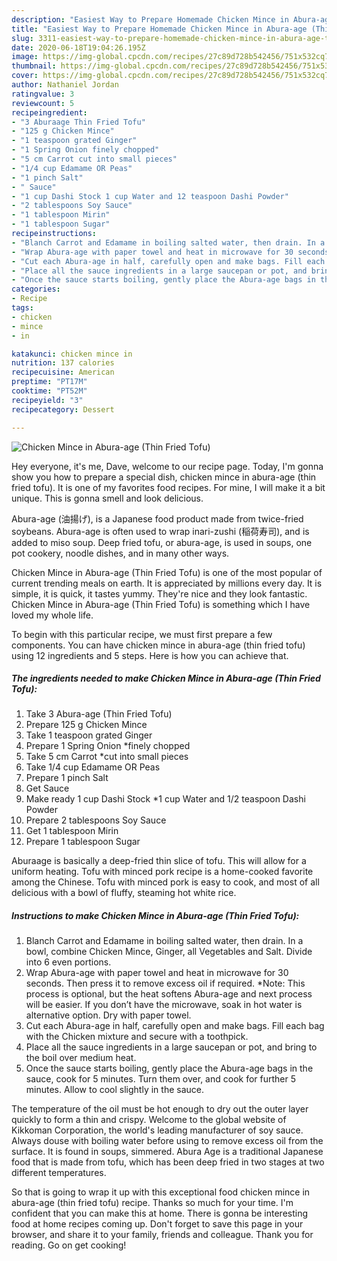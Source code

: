 ```yaml
---
description: "Easiest Way to Prepare Homemade Chicken Mince in Abura-age (Thin Fried Tofu)"
title: "Easiest Way to Prepare Homemade Chicken Mince in Abura-age (Thin Fried Tofu)"
slug: 3311-easiest-way-to-prepare-homemade-chicken-mince-in-abura-age-thin-fried-tofu
date: 2020-06-18T19:04:26.195Z
image: https://img-global.cpcdn.com/recipes/27c89d728b542456/751x532cq70/chicken-mince-in-abura-age-thin-fried-tofu-recipe-main-photo.jpg
thumbnail: https://img-global.cpcdn.com/recipes/27c89d728b542456/751x532cq70/chicken-mince-in-abura-age-thin-fried-tofu-recipe-main-photo.jpg
cover: https://img-global.cpcdn.com/recipes/27c89d728b542456/751x532cq70/chicken-mince-in-abura-age-thin-fried-tofu-recipe-main-photo.jpg
author: Nathaniel Jordan
ratingvalue: 3
reviewcount: 5
recipeingredient:
- "3 Aburaage Thin Fried Tofu"
- "125 g Chicken Mince"
- "1 teaspoon grated Ginger"
- "1 Spring Onion finely chopped"
- "5 cm Carrot cut into small pieces"
- "1/4 cup Edamame OR Peas"
- "1 pinch Salt"
- " Sauce"
- "1 cup Dashi Stock 1 cup Water and 12 teaspoon Dashi Powder"
- "2 tablespoons Soy Sauce"
- "1 tablespoon Mirin"
- "1 tablespoon Sugar"
recipeinstructions:
- "Blanch Carrot and Edamame in boiling salted water, then drain. In a bowl, combine Chicken Mince, Ginger, all Vegetables and Salt. Divide into 6 even portions."
- "Wrap Abura-age with paper towel and heat in microwave for 30 seconds. Then press it to remove excess oil if required. *Note: This process is optional, but the heat softens Abura-age and next process will be easier. If you don’t have the microwave, soak in hot water is alternative option. Dry with paper towel."
- "Cut each Abura-age in half, carefully open and make bags. Fill each bag with the Chicken mixture and secure with a toothpick."
- "Place all the sauce ingredients in a large saucepan or pot, and bring to the boil over medium heat."
- "Once the sauce starts boiling, gently place the Abura-age bags in the sauce, cook for 5 minutes. Turn them over, and cook for further 5 minutes. Allow to cool slightly in the sauce."
categories:
- Recipe
tags:
- chicken
- mince
- in

katakunci: chicken mince in 
nutrition: 137 calories
recipecuisine: American
preptime: "PT17M"
cooktime: "PT52M"
recipeyield: "3"
recipecategory: Dessert

---
```



![Chicken Mince in Abura-age (Thin Fried Tofu)](https://img-global.cpcdn.com/recipes/27c89d728b542456/751x532cq70/chicken-mince-in-abura-age-thin-fried-tofu-recipe-main-photo.jpg)

Hey everyone, it's me, Dave, welcome to our recipe page. Today, I'm gonna show you how to prepare a special dish, chicken mince in abura-age (thin fried tofu). It is one of my favorites food recipes. For mine, I will make it a bit unique. This is gonna smell and look delicious.

Abura-age (油揚げ), is a Japanese food product made from twice-fried soybeans. Abura-age is often used to wrap inari-zushi (稲荷寿司), and is added to miso soup. Deep fried tofu, or abura-age, is used in soups, one pot cookery, noodle dishes, and in many other ways.

Chicken Mince in Abura-age (Thin Fried Tofu) is one of the most popular of current trending meals on earth. It is appreciated by millions every day. It is simple, it is quick, it tastes yummy. They're nice and they look fantastic. Chicken Mince in Abura-age (Thin Fried Tofu) is something which I have loved my whole life.


To begin with this particular recipe, we must first prepare a few components. You can have chicken mince in abura-age (thin fried tofu) using 12 ingredients and 5 steps. Here is how you can achieve that.

<!--inarticleads1-->

##### The ingredients needed to make Chicken Mince in Abura-age (Thin Fried Tofu):

1. Take 3 Abura-age (Thin Fried Tofu)
1. Prepare 125 g Chicken Mince
1. Take 1 teaspoon grated Ginger
1. Prepare 1 Spring Onion *finely chopped
1. Take 5 cm Carrot *cut into small pieces
1. Take 1/4 cup Edamame OR Peas
1. Prepare 1 pinch Salt
1. Get  Sauce
1. Make ready 1 cup Dashi Stock *1 cup Water and 1/2 teaspoon Dashi Powder
1. Prepare 2 tablespoons Soy Sauce
1. Get 1 tablespoon Mirin
1. Prepare 1 tablespoon Sugar


Aburaage is basically a deep-fried thin slice of tofu. This will allow for a uniform heating. Tofu with minced pork recipe is a home-cooked favorite among the Chinese. Tofu with minced pork is easy to cook, and most of all delicious with a bowl of fluffy, steaming hot white rice. 

<!--inarticleads2-->

##### Instructions to make Chicken Mince in Abura-age (Thin Fried Tofu):

1. Blanch Carrot and Edamame in boiling salted water, then drain. In a bowl, combine Chicken Mince, Ginger, all Vegetables and Salt. Divide into 6 even portions.
1. Wrap Abura-age with paper towel and heat in microwave for 30 seconds. Then press it to remove excess oil if required. *Note: This process is optional, but the heat softens Abura-age and next process will be easier. If you don’t have the microwave, soak in hot water is alternative option. Dry with paper towel.
1. Cut each Abura-age in half, carefully open and make bags. Fill each bag with the Chicken mixture and secure with a toothpick.
1. Place all the sauce ingredients in a large saucepan or pot, and bring to the boil over medium heat.
1. Once the sauce starts boiling, gently place the Abura-age bags in the sauce, cook for 5 minutes. Turn them over, and cook for further 5 minutes. Allow to cool slightly in the sauce.


The temperature of the oil must be hot enough to dry out the outer layer quickly to form a thin and crispy. Welcome to the global website of Kikkoman Corporation, the world&#39;s leading manufacturer of soy sauce. Always douse with boiling water before using to remove excess oil from the surface. It is found in soups, simmered. Abura Age is a traditional Japanese food that is made from tofu, which has been deep fried in two stages at two different temperatures. 

So that is going to wrap it up with this exceptional food chicken mince in abura-age (thin fried tofu) recipe. Thanks so much for your time. I'm confident that you can make this at home. There is gonna be interesting food at home recipes coming up. Don't forget to save this page in your browser, and share it to your family, friends and colleague. Thank you for reading. Go on get cooking!
